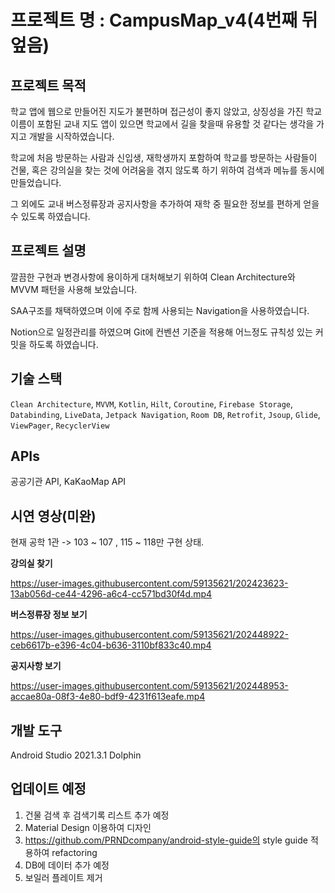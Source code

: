 # 프로젝트 명 : CampusMap_v4(4번째 뒤엎음)

## 프로젝트 목적

  학교 앱에 웹으로 만들어진 지도가 불편하며 접근성이 좋지 않았고, 상징성을 가진 학교 이름이 포함된 교내 지도 앱이 있으면 학교에서 길을 찾을때 
  유용할 것 같다는 생각을 가지고 개발을 시작하였습니다.

  학교에 처음 방문하는 사람과 신입생, 재학생까지 포함하여 학교를 방문하는 사람들이 건물, 혹은 강의실을 찾는 것에 어려움을 겪지 않도록 하기 위하여 검색과 메뉴를 동시에 만들었습니다.
  
  그 외에도 교내 버스정류장과 공지사항을 추가하여 재학 중 필요한 정보를 편하게 얻을 수 있도록 하였습니다.
  
## 프로젝트 설명

  깔끔한 구현과 변경사항에 용이하게 대처해보기 위하여 Clean Architecture와 MVVM 패턴을 사용해 보았습니다.

  SAA구조를 채택하였으며 이에 주로 함께 사용되는 Navigation을 사용하였습니다.
  
  Notion으로 일정관리를 하였으며 Git에 컨벤션 기준을 적용해 어느정도 규칙성 있는 커밋을 하도록 하였습니다.
  
  
## 기술 스택
`Clean Architecture`, `MVVM`, `Kotlin`, `Hilt`, `Coroutine`, `Firebase Storage`, `Databinding`, `LiveData`, `Jetpack Navigation`, `Room DB`, `Retrofit`,
`Jsoup`, `Glide`, `ViewPager`, `RecyclerView`

## APIs
공공기관 API, KaKaoMap API


  
  
## 시연 영상(미완)

현재 공학 1관 -> 103 ~ 107 , 115 ~ 118만 구현 상태.

**강의실 찾기**

https://user-images.githubusercontent.com/59135621/202423623-13ab056d-ce44-4296-a6c4-cc571bd30f4d.mp4

**버스정류장 정보 보기**

https://user-images.githubusercontent.com/59135621/202448922-ceb6617b-e396-4c04-b636-3110bf833c40.mp4

**공지사항 보기**

https://user-images.githubusercontent.com/59135621/202448953-accae80a-08f3-4e80-bdf9-4231f613eafe.mp4

## 개발 도구

Android Studio 2021.3.1 Dolphin

## 업데이트 예정

1. 건물 검색 후 검색기록 리스트 추가 예정
2. Material Design 이용하여 디자인
3. https://github.com/PRNDcompany/android-style-guide의 style guide 적용하여 refactoring
4. DB에 데이터 추가 예정
5. 보일러 플레이트 제거
